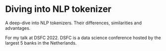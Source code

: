 # Diving into NLP tokenizer

A deep-dive into NLP tokenizers. Their differences, similarities and advantages.

For my talk at DSFC 2022. DSFC is a data science conference hosted by the largest 5 banks in the Netherlands.
